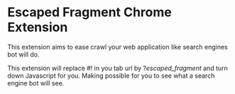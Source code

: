 # Escaped Fragment Chrome Extension
This extension aims to ease crawl your web application like search engines bot will do.

This extension will replace #! in you tab url by ?_escaped_fragment_ and turn down Javascript for you. Making possible for you to see what a search engine bot will see.
